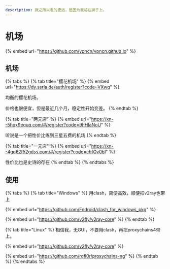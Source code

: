 ```yaml
---
description: 我之所以看的更远，是因为我站在梯子上。
---
```


# 机场

{% embed url="https://github.com/vpncn/vpncn.github.io" %}

## 机场

{% tabs %}
{% tab title="樱花机场" %}
{% embed url="https://dy.ssrla.de/auth/register?code=VXwq" %}

均衡的樱花机场。

价格也很便宜，但是最近几个月，稳定性开始变差。
{% endtab %}

{% tab title="两元店" %}
{% embed url="https://xn--5hqx9equq.com/#/register?code=9hHIaNoU" %}

听说是一个把性价比练到三星五费的机场
{% endtab %}

{% tab title="一元店" %}
{% embed url="https://xn--4gq62f52gdss.com/#/register?code=chfOv0bl" %}

性价比也是史诗的存在
{% endtab %}
{% endtabs %}

## 使用

{% tabs %}
{% tab title="Windows" %}
用clash，简便高效，顺便把v2ray也带上

{% embed url="https://github.com/Fndroid/clash_for_windows_pkg" %}

{% embed url="https://github.com/v2fly/v2ray-core" %}
{% endtab %}

{% tab title="Linux" %}
相信我，无GUI，不要用clash，再把proxychains4带上。

{% embed url="https://github.com/v2fly/v2ray-core" %}

{% embed url="https://github.com/rofl0r/proxychains-ng" %}
{% endtab %}
{% endtabs %}



